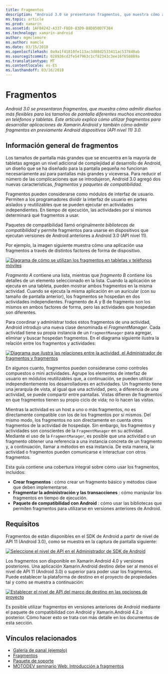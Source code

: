 ```yaml
---
title: Fragmentos
description: "Android 3.0 se presentaron fragmentos, que muestra cómo admitir diseños más flexibles para los tamaños de pantalla diferentes muchos encontrados en teléfonos y tabletas. Este artículo explica cómo utilizar fragmentos para desarrollar aplicaciones de Xamarin.Android y también cómo admitir fragmentos en previamente Android dispositivos (API nivel 11) 3.0."
ms.topic: article
ms.prod: xamarin
ms.assetid: 1AFB4242-A337-F8E0-83D9-B8D850D7F384
ms.technology: xamarin-android
author: mgmclemore
ms.author: mamcle
ms.date: 03/15/2018
ms.openlocfilehash: 0a9a1f41810fe113ac3d88d2533411ac537840ab
ms.sourcegitcommit: 028936cd2fe547963c1cf82343c3ee16f658089a
ms.translationtype: MT
ms.contentlocale: es-ES
ms.lasthandoff: 03/16/2018
---
```

# <a name="fragments"></a>Fragmentos

_Android 3.0 se presentaron fragmentos, que muestra cómo admitir diseños más flexibles para los tamaños de pantalla diferentes muchos encontrados en teléfonos y tabletas. Este artículo explica cómo utilizar fragmentos para desarrollar aplicaciones de Xamarin.Android y también cómo admitir fragmentos en previamente Android dispositivos (API nivel 11) 3.0._

## <a name="fragments-overview"></a>Información general de fragmentos

Los tamaños de pantalla más grandes que se encuentra en la mayoría de tabletas agregan un nivel adicional de complejidad al desarrollo de Android, un diseño que se ha diseñado para la pantalla pequeña no funcionan necesariamente así para pantallas más grandes y viceversa. Para reducir el número de las complicaciones que se introdujeron, Android 3.0 agregó dos nuevas características, *fragmentos* y *paquetes de compatibilidad*.

Fragmentos pueden considerarse como módulos de interfaz de usuario. Permiten a los programadores dividir la interfaz de usuario en partes aislados y reutilizables que se pueden ejecutar en actividades independientes. En tiempo de ejecución, las actividades por sí mismos determinará qué fragmentos a usar.

Paquetes de compatibilidad llamó originalmente *bibliotecas de compatibilidad* y permite fragmentos para usarse en dispositivos que ejecutan versiones de Android anteriores a Android 3.0 (API nivel 11).

Por ejemplo, la imagen siguiente muestra cómo una aplicación usa fragmentos a través de distintos factores de forma de dispositivo.

[![Diagrama de cómo se utilizan los fragmentos en tabletas y teléfonos móviles](images/00.png)](images/00.png#lightbox)

*Fragmento A* contiene una lista, mientras que *fragmento B* contiene los detalles de un elemento seleccionado en la lista. Cuando la aplicación se ejecuta en una tableta, pueden mostrar ambos fragmentos en la misma actividad. Cuando se ejecuta la misma aplicación en un auricular (con su tamaño de pantalla anterior), los fragmentos se hospedan en dos actividades independientes. Fragmento de A y B de fragmento son los mismos en ambos factores de forma, pero las actividades que hospedan son diferentes.

Para coordinar y administrar todos estos fragmentos de una actividad, Android introdujo una nueva clase denominada el *FragmentManager*. Cada actividad tiene su propia instancia de un `FragmentManager` para agregar, eliminar y buscar hospedan fragmentos. En el diagrama siguiente ilustra la relación entre los fragmentos y actividades:

[![Diagrama que ilustra las relaciones entre la actividad, el Administrador de fragmentos y fragmentos](images/01.png)](images/01.png#lightbox)

En algunos cuanto, fragmentos pueden considerarse como controles compuestos o mini actividades. Agrupe los elementos de interfaz de usuario en módulos reutilizables que, a continuación, se pueden utilizar independientemente los desarrolladores en actividades. Un fragmento tiene una jerarquía de vista, al igual que una actividad, pero, a diferencia de una actividad, se puede compartir entre pantallas. Vistas difieren de fragmentos en que fragmentos tienen su propio ciclo de vida; no lo hacen las vistas.

Mientras la actividad es un host a uno o más fragmentos, no es directamente compatible con los de los fragmentos por sí mismos. Del mismo modo, los fragmentos no son directamente en cuenta otros fragmentos de la actividad de hospedaje. Sin embargo, los fragmentos y actividades son conscientes de la `FragmentManager` en su actividad. Mediante el uso de la `FragmentManager`, es posible que una actividad o un fragmento obtener una referencia a una instancia concreta de un fragmento y, a continuación, llamar a métodos en esa instancia. De esta manera, la actividad o fragmentos pueden comunicarse e interactuar con otros fragmentos.

Esta guía contiene una cobertura integral sobre cómo usar los fragmentos, incluidos:

-   **Crear fragmentos** : cómo crear un fragmento básico y métodos clave que deben implementarse.
-   **Fragmentar la administración y las transacciones** : cómo manipular los fragmentos en tiempo de ejecución.
-   **Paquete de compatibilidad con Android** : cómo usar las bibliotecas que permiten fragmentos para utilizarse en versiones anteriores de Android.


## <a name="requirements"></a>Requisitos

Fragmentos de están disponibles en el SDK de Android a partir de nivel de API 11 (Android 3.0), como se muestra en la captura de pantalla siguiente:

[![Seleccione el nivel de API en el Administrador de SDK de Android](images/02.png)](images/02.png#lightbox)

Los fragmentos son disponible en Xamarin.Android 4.0 y versiones posteriores. Una aplicación Xamarin.Android destino debe ser al menos el nivel de API 11 (Android 3.0) o superior para poder usar los fragmentos. Puede establecer la plataforma de destino en el proyecto de propiedades tal y como se muestra a continuación:

[![Establecer el nivel de API del marco de destino en las opciones de proyecto](images/03-sml.png)](images/03.png#lightbox)

Es posible utilizar fragmentos en versiones anteriores de Android mediante el paquete de compatibilidad con Android y Xamarin.Android 4.2 o posterior. Cómo hacer esto se trata con más detalle en los documentos de esta sección.


## <a name="related-links"></a>Vínculos relacionados

- [Galería de panal (ejemplo)](https://developer.xamarin.com/samples/monodroid/HoneycombGallery)
- [Fragmentos](http://developer.android.com/guide/topics/fundamentals/fragments.html)
- [Paquete de soporte](http://developer.android.com/sdk/compatibility-library.html)
- [MOTODEV seminario Web: Introducción a fragmentos](http://motodev.adobeconnect.com/p9h1aqk3ttn/)
